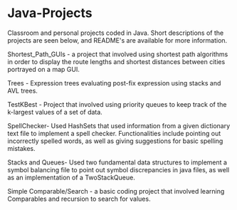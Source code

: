 # Java-Projects
Classroom and personal projects coded in Java. Short descriptions of the projects are seen below, and README's are available for more information. 

Shortest_Path_GUIs - a project that involved using shortest path algorithms in order to display the route lengths and shortest distances between cities portrayed on a map GUI. 

Trees - Expression trees evaluating post-fix expression using stacks and AVL trees.

TestKBest - Project that involved using priority queues to keep track of the k-largest values of a set of data.

SpellChecker- Used HashSets that used information from a given dictionary text file to implement a spell checker. Functionalities include pointing out incorrectly spelled words, as well as giving suggestions for basic spelling mistakes. 

Stacks and Queues- Used two fundamental data structures to implement a symbol balancing file to point out symbol discrepancies in java files, as well as an implementation of a TwoStackQueue. 

Simple Comparable/Search - a basic coding project that involved learning Comparables and recursion to search for  values. 

